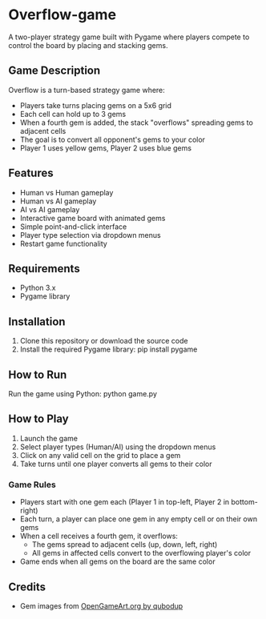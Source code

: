 # Overflow-game

A two-player strategy game built with Pygame where players compete to control the board by placing and stacking gems.

## Game Description

Overflow is a turn-based strategy game where:
- Players take turns placing gems on a 5x6 grid
- Each cell can hold up to 3 gems
- When a fourth gem is added, the stack "overflows" spreading gems to adjacent cells
- The goal is to convert all opponent's gems to your color
- Player 1 uses yellow gems, Player 2 uses blue gems

## Features

- Human vs Human gameplay
- Human vs AI gameplay
- AI vs AI gameplay
- Interactive game board with animated gems
- Simple point-and-click interface
- Player type selection via dropdown menus
- Restart game functionality

## Requirements

- Python 3.x
- Pygame library

## Installation

1. Clone this repository or download the source code
2. Install the required Pygame library: pip install pygame

## How to Run

Run the game using Python: python game.py


## How to Play

1. Launch the game
2. Select player types (Human/AI) using the dropdown menus
3. Click on any valid cell on the grid to place a gem
4. Take turns until one player converts all gems to their color

### Game Rules

- Players start with one gem each (Player 1 in top-left, Player 2 in bottom-right)
- Each turn, a player can place one gem in any empty cell or on their own gems
- When a cell receives a fourth gem, it overflows:
  - The gems spread to adjacent cells (up, down, left, right)
  - All gems in affected cells convert to the overflowing player's color
- Game ends when all gems on the board are the same color

## Credits

- Gem images from [OpenGameArt.org by qubodup](https://opengameart.org/content/rotating-crystal-animation-8-step)
